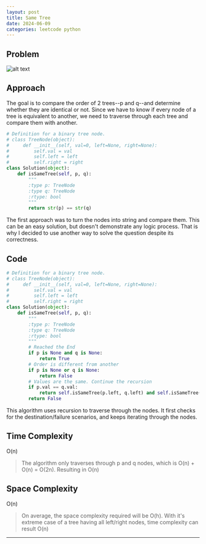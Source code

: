 ```yaml
---
layout: post
title: Same Tree
date: 2024-06-09
categories: leetcode python
---
```


## Problem
![alt text](/blog/public/img/SameTree.png)

## Approach
The goal is to compare the order of 2 trees--p and q--and determine whether they are identical or not. Since we have to know if every node of a tree is equivalent to another, we need to traverse through each tree and compare them with another.

```python
# Definition for a binary tree node.
# class TreeNode(object):
#     def __init__(self, val=0, left=None, right=None):
#         self.val = val
#         self.left = left
#         self.right = right
class Solution(object):
    def isSameTree(self, p, q):
        """
        :type p: TreeNode
        :type q: TreeNode
        :rtype: bool
        """
        return str(p) == str(q)
```
The first approach was to turn the nodes into string and compare them. This can be an easy solution, but doesn't demonstrate any logic process. That is why I decided to use another way to solve the question despite its correctness.

## Code
```python
# Definition for a binary tree node.
# class TreeNode(object):
#     def __init__(self, val=0, left=None, right=None):
#         self.val = val
#         self.left = left
#         self.right = right
class Solution(object):
    def isSameTree(self, p, q):
        """
        :type p: TreeNode
        :type q: TreeNode
        :rtype: bool
        """
        # Reached the End
        if p is None and q is None:
            return True
        # Order is different from another
        if p is None or q is None:
            return False
        # Values are the same. Continue the recursion
        if p.val == q.val:
            return self.isSameTree(p.left, q.left) and self.isSameTree(p.right, q.right)
        return False
```
This algorithm uses recursion to traverse through the nodes. It first checks for the destination/failure scenarios, and keeps iterating through the nodes.

## Time Complexity
O(n)
> The algorithm only traverses through p and q nodes, which is O(n) + O(n) = O(2n). Resulting in O(n)

## Space Complexity
O(n)
> On average, the space complexity required will be O(h). With it's extreme case of a tree having all left/right nodes, time complexity can result O(n)

---